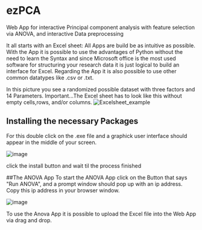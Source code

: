 # ezPCA
Web App for interactive Principal component analysis with feature selection via ANOVA, and interactive Data preprocessing

It all starts with an Excel sheet:
All Apps are build be as intuitive as possible. With the App it is possible to use the advantages of Python without the need to learn the Syntax and since Microsoft office is the most used software for structuring your research data it is just logical to build an interface for Excel. 
Regarding the App it is also possible to use other common datatypes like .csv or .txt. 

In this picture you see a randomized possible dataset with three factors and 14 Parameters. Important...The Excel sheet has to look like this without empty cells,rows, and/or columns.
![Excelsheet_example](https://user-images.githubusercontent.com/109506200/192359614-2ad85830-8602-400e-9704-c2283620ce6a.png)


## Installing the necessary Packages
For this double click on the .exe file and a graphick user interface should appear in the middle of your screen.

![image](https://user-images.githubusercontent.com/109506200/201372190-4f874dbe-dc10-45b5-a62c-d8dbe7df1d6d.png)

click the install button and wait til the process finished

##The ANOVA App
To start the ANOVA App click on the Button that says "Run ANOVA", and a prompt window should pop up with an ip address. Copy this ip address in your browser window.

![image](https://user-images.githubusercontent.com/109506200/201372465-b347c222-789a-449e-856f-2166a28e1440.png)

To use the Anova App it is possible to upload the Excel file into the Web App via drag and drop.
